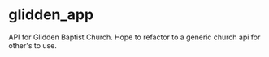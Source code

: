 # glidden_app

API for Glidden Baptist Church. Hope to refactor to a generic church api for other's to use.

